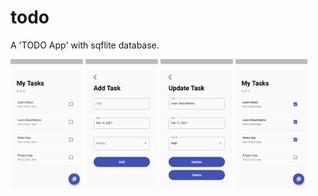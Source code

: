 # todo

A 'TODO App' with sqflite database.

<p>
  <img src='img/app1.png' width = '23%' height = '24%'>
  <img src= 'img/app2.png' width = '23%' height = '24%'>
  <img src ='img/app3.png' width = '23%' height = '24%'>
  <img src = 'img/app4.png' width = '23%' height = '24%'>
  </p>
